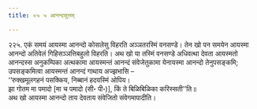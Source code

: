 ```yaml
---
title: ०५ ५ आनन्दसुत्तम्

---
```


२२५. एकं समयं आयस्मा आनन्दो कोसलेसु विहरति अञ्ञतरस्मिं वनसण्डे। तेन खो पन समयेन आयस्मा आनन्दो अतिवेलं गिहिसञ्ञत्तिबहुलो विहरति। अथ खो या तस्मिं वनसण्डे अधिवत्था देवता आयस्मतो आनन्दस्स अनुकम्पिका अत्थकामा आयस्मन्तं आनन्दं संवेजेतुकामा येनायस्मा आनन्दो तेनुपसङ्कमि; उपसङ्कमित्वा आयस्मन्तं आनन्दं गाथाय अज्झभासि –  
‘‘रुक्खमूलगहनं पसक्किय, निब्बानं हदयस्मिं ओपिय।  
झा गोतम मा पमादो [मा च पमादो (सी॰ पी॰)], किं ते बिळिबिळिका करिस्सती’’ति॥  
अथ खो आयस्मा आनन्दो ताय देवताय संवेजितो संवेगमापादीति।  

